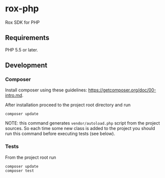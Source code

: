 # rox-php

Rox SDK for PHP

## Requirements

PHP 5.5 or later.

## Development

### Composer


Install composer using these guidelines: https://getcomposer.org/doc/00-intro.md.

After installation proceed to the project root directory and run

```
composer update
```

NOTE: this command generates `vendor/autoload.php` script from the project sources. 
So each time some new class is added to the project you should run this command 
before executing tests (see below).  

### Tests

From the project root run

```
composer update
composer test
```